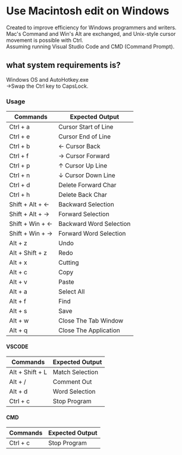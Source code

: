 # Use Macintosh edit on Windows
Created to improve efficiency for Windows programmers and writers.  
Mac's Command and Win's Alt are exchanged, and Unix-style cursor movement is possible with Ctrl.  
Assuming running Visual Studio Code and CMD (Command Prompt).

## what system requirements is?
Windows OS and AutoHotkey.exe  
 →Swap the Ctrl key to CapsLock.

### Usage

| Commands  | Expected Output |
| ------------- | ------------- |
| Ctrl + a  | Cursor Start of Line |
| Ctrl + e  | Cursor End of Line |
| Ctrl + b  | ← Cursor Back |
| Ctrl + f  | → Cursor Forward|
| Ctrl + p  | ↑ Cursor Up Line |
| Ctrl + n  | ↓ Cursor Down Line |
| Ctrl + d  | Delete Forward  Char |
| Ctrl + h  | Delete Back Char |
| Shift + Alt + ←  | Backward Selection  |
| Shift + Alt + → | Forward Selection |
| Shift + Win + ←  | Backward Word Selection |
| Shift + Win + → | Forward Word Selection |
| Alt + z | Undo |
| Alt + Shift + z | Redo  |
| Alt + x | Cutting |
| Alt + c | Copy  |
| Alt + v | Paste |
| Alt + a | Select All  |
| Alt + f | Find  |
| Alt + s | Save  |
| Alt + w | Close The Tab Window  |
| Alt + q | Close The Application  |

#### VSCODE
| Commands  | Expected Output |
| ------------- | ------------- |
| Alt + Shift + L | Match Selection |
| Alt + / |  Comment Out |
| Alt + d |  Word Selection |
| Ctrl + c |  Stop Program |


#### CMD
| Commands  | Expected Output |
| ------------- | ------------- |
| Ctrl + c |  Stop Program |



